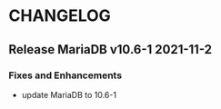 # CHANGELOG

## Release MariaDB v10.6-1  2021-11-2
### Fixes and Enhancements
- update MariaDB to 10.6-1

